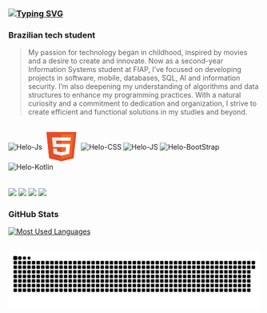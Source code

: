 ### [![Typing SVG](https://readme-typing-svg.herokuapp.com?font=Fira+Code&size=30&pause=1000&color=F7118E&width=435&lines=Hey+there!+I'm+Hel%C3%B4+%3DD)](https://git.io/typing-svg)
### Brazilian tech student
> My passion for technology began in childhood, inspired by movies and a desire to create and innovate. Now as a second-year Information Systems student at FIAP, I’ve focused on developing projects in software, mobile, databases, SQL, AI and information security. I’m also deepening my understanding of algorithms and data structures to enhance my programming practices. With a natural curiosity and a commitment to dedication and organization, I strive to create efficient and functional solutions in my studies and beyond.

<div style="display: inline_block"><br>
  <img align="center" alt="Helo-Js" height="60" width="60" src="https://raw.githubusercontent.com/jmnote/z-icons/master/svg/java.svg">
  <img align="center" alt="Helo-HTML" height="60" width="70" src="https://raw.githubusercontent.com/devicons/devicon/master/icons/html5/html5-original.svg">
  <img align="center" alt="Helo-CSS" height="60" width="65" src="https://cdn-icons-png.flaticon.com/512/732/732190.png">
  <img align="center" alt="Helo-JS" height="60" width="65" src="https://upload.wikimedia.org/wikipedia/commons/thumb/9/99/Unofficial_JavaScript_logo_2.svg/512px-Unofficial_JavaScript_logo_2.svg.png?20141107110902">
  <img align="center" alt="Helo-BootStrap" height="60" width="70" src="https://v5.getbootstrap.com/docs/5.0/assets/brand/bootstrap-logo-shadow.png">
  <img align="center" alt="Helo-Kotlin" height="65" width="80" src="https://download.logo.wine/logo/Kotlin_(programming_language)/Kotlin_(programming_language)-Logo.wine.png">

</div>
<br>
<br>
<div> 
  <a href="https://www.youtube.com/@lisacoding" target="_blank"><img src="https://img.shields.io/badge/YouTube-FF0000?style=for-the-badge&logo=youtube&logoColor=white" target="_blank"></a>
  <a href="https://instagram.com/lisacoding" target="_blank"><img src="https://img.shields.io/badge/-Instagram-%23E4405F?style=for-the-badge&logo=instagram&logoColor=white" target="_blank"></a>
  <a href = "mailto:helosantosdesousa@gmail.com"><img src="https://img.shields.io/badge/-Gmail-%23333?style=for-the-badge&logo=gmail&logoColor=white" target="_blank"></a>
  <a href="https://www.linkedin.com/in/helo%C3%ADsa-santos-sousa/?locale=en_US" target="_blank"><img src="https://img.shields.io/badge/-LinkedIn-%230077B5?style=for-the-badge&logo=linkedin&logoColor=white" target="_blank"></a> 
  
</div>

<h3>GitHub Stats</h3>

[![Most Used Languages](https://github-readme-stats-git-masterrstaa-rickstaa.vercel.app/api/top-langs/?username=helosantosdesousa&line_height=10&card_width=290&layout=compact&hide_title=false&count_private=true&langs_count=4&show_icons=true&title_color=FF00F6&hide=html,css&bg_color=000&text_color=8B8B8B&border_radius=3&border_color=561760&count_private=true)](https://github.com/helosantosdesousa/github-readme-stats)
<!--[![Anurag's GitHub stats](https://github-readme-stats.vercel.app/api?username=helosantosdesousa)](https://github.com/anuraghazra/github-readme-stats)-->
<br>

<picture>
  <source media="(prefers-color-scheme: dark)" srcset="https://raw.githubusercontent.com/helosantosdesousa/helosantosdesousa/output/github-contribution-grid-snake-dark.svg">
  <source media="(prefers-color-scheme: light)" srcset="https://raw.githubusercontent.com/helosantosdesousa/helosantosdesousa/output/github-contribution-grid-snake.svg">
  <img alt="github contribution grid snake animation" src="https://raw.githubusercontent.com/helosantosdesousa/helosantosdesousa/output/github-contribution-grid-snake.svg">
</picture>
<br><br>


